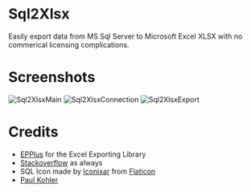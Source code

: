 # Sql2Xlsx
 Easily export data from MS Sql Server to Microsoft Excel XLSX with no commerical licensing complications.

# Screenshots
![Sql2XlsxMain](https://user-images.githubusercontent.com/14845036/100925371-d3bf2880-34d9-11eb-837f-204cb5aee0f5.png)
![Sql2XlsxConnection](https://user-images.githubusercontent.com/14845036/100925364-d1f56500-34d9-11eb-9dfe-bcbd6cdd706e.png)
![Sql2XlsxExport](https://user-images.githubusercontent.com/14845036/100925369-d3269200-34d9-11eb-9aa9-4b7806b467e8.PNG)

# Credits
- [EPPlus](https://www.epplussoftware.com/) for the Excel Exporting Library
- [Stackoverflow](https://stackoverflow/) as always
- SQL Icon made by [Iconixar](https://www.flaticon.com/authors/iconixar) from [Flaticon](https://flaticon.com)
- [Paul Kohler](http://minisqlquery.codeplex.com/license)
